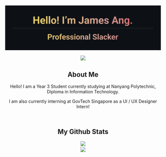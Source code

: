 ![Header](README.png)<br/>
<div align="center">
  <img src="https://komarev.com/ghpvc/?username=iFormal&color=blue"/><br/>
  <h2>About Me</h2>
  <p>Hello! I am a Year 3 Student currently studying at Nanyang Polytechnic, Diploma in Information Technology.</p>
  <p>I am also currently interning at GovTech Singapore as a UI / UX Designer Intern!</p><br/>
  <h2>My Github Stats</h2>
  <img src="https://github-readme-stats.vercel.app/api?username=iFormal&show_icons=true&theme=github_dark&hide_border=true&count_private=true"/><br/>
  <img src="https://github-readme-stats.vercel.app/api/top-langs/?username=iFormal&hide_border=true&layout=compact&theme=github_dark" width="50%"/><br/>
</div>
